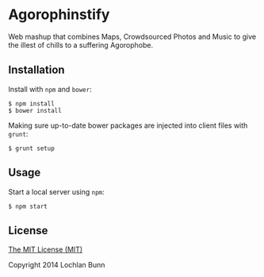 # Agorophinstify

Web mashup that combines Maps, Crowdsourced Photos and Music to give the illest of chills to a suffering Agorophobe.

## Installation
Install with `npm` and `bower`:

```shell
$ npm install
$ bower install
```
Making sure up-to-date bower packages are injected into client files with `grunt`:

```shell
$ grunt setup
```

## Usage
Start a local server using `npm`:

```shell
$ npm start
```

## License

[The MIT License (MIT)](http://opensource.org/licenses/MIT)

Copyright 2014 Lochlan Bunn